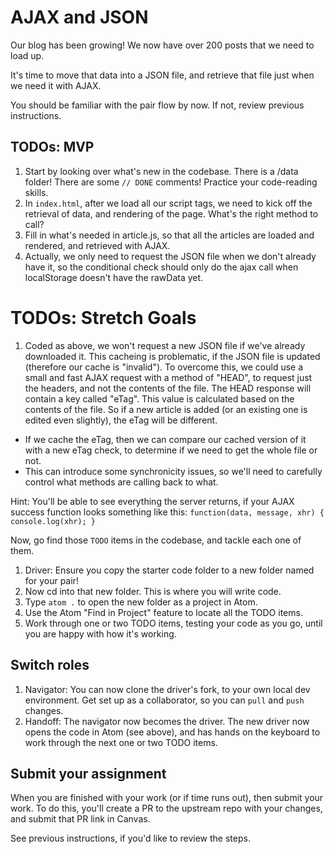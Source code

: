 # AJAX and JSON

Our blog has been growing! We now have over 200 posts that we need to load up.

It's time to move that data into a JSON file, and retrieve that file just when we need it with AJAX.

You should be familiar with the pair flow by now. If not, review previous instructions.

## TODOs: MVP
1. Start by looking over what's new in the codebase. There is a /data folder! There are some `// DONE` comments! Practice your code-reading skills.
1. In `index.html`, after we load all our script tags, we need to kick off the retrieval of data, and rendering of the page. What's the right method to call?
1. Fill in what's needed in article.js, so that all the articles are loaded and rendered, and retrieved with AJAX.
1. Actually, we only need to request the JSON file when we don't already have it, so the conditional check should only do the ajax call when localStorage doesn't have the rawData yet.

# TODOs: Stretch Goals
1. Coded as above, we won't request a new JSON file if we've already downloaded it. This cacheing is problematic, if the JSON file is updated (therefore our cache is "invalid"). To overcome this, we could use a small and fast AJAX request with a method of "HEAD", to request just the headers, and not the contents of the file. The HEAD response will contain a key called "eTag". This value is calculated based on the contents of the file. So if a new article is added (or an existing one is edited even slightly), the eTag will be different.
  - If we cache the eTag, then we can compare our cached version of it with a new eTag check, to determine if we need to get the whole file or not.
  - This can introduce some synchronicity issues, so we'll need to carefully control what methods are calling back to what.

Hint: You'll be able to see everything the server returns, if your AJAX success function looks something like this:
`function(data, message, xhr) {
  console.log(xhr);
}`

Now, go find those `TODO` items in the codebase, and tackle each one of them.

1. Driver: Ensure you copy the starter code folder to a new folder named for your pair!
1. Now cd into that new folder. This is where you will write code.
1. Type `atom .` to open the new folder as a project in Atom.
1. Use the Atom "Find in Project" feature to locate all the TODO items.
1. Work through one or two TODO items, testing your code as you go, until you are happy with how it's working.

## Switch roles
1. Navigator: You can now clone the driver's fork, to your own local dev environment. Get set up as a collaborator, so you can `pull` and `push` changes.
1. Handoff: The navigator now becomes the driver. The new driver now opens the code in Atom (see above), and has hands on the keyboard to work through the next one or two TODO items.

## Submit your assignment

When you are finished with your work (or if time runs out), then submit your work. To do this, you'll create a PR to the upstream repo with your changes, and submit that PR link in Canvas.

See previous instructions, if you'd like to review the steps.
